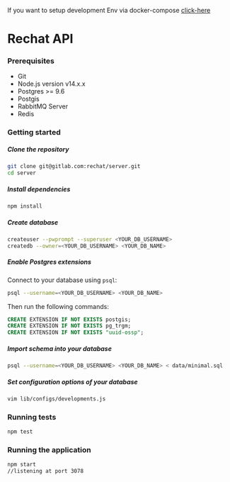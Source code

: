 If you want to setup development Env via docker-compose [click-here](./README.DOCKERIZE.md)    


# Rechat API

### Prerequisites

+ Git
+ Node.js version v14.x.x
+ Postgres >= 9.6
+ Postgis
+ RabbitMQ Server
+ Redis

### Getting started

##### Clone the repository

```bash
git clone git@gitlab.com:rechat/server.git
cd server
```

##### Install dependencies

```bash
npm install
```

##### Create database

```bash
createuser --pwprompt --superuser <YOUR_DB_USERNAME>
createdb --owner=<YOUR_DB_USERNAME> <YOUR_DB_NAME>
```

##### Enable Postgres extensions

Connect to your database using `psql`:

```bash
psql --username=<YOUR_DB_USERNAME> <YOUR_DB_NAME>
```

Then run the following commands:

```sql
CREATE EXTENSION IF NOT EXISTS postgis;
CREATE EXTENSION IF NOT EXISTS pg_trgm;
CREATE EXTENSION IF NOT EXISTS "uuid-ossp";
```

##### Import schema into your database

```bash
psql --username=<YOUR_DB_USERNAME> <YOUR_DB_NAME> < data/minimal.sql
```

##### Set configuration options of your database

```bash
vim lib/configs/developments.js
```

### Running tests
```bash
npm test
```

### Running the application
```bash
npm start
//listening at port 3078
```
